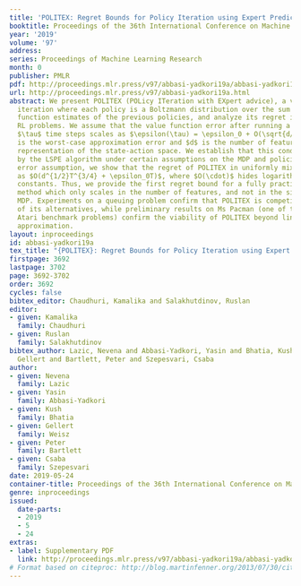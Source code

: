 ```yaml
---
title: 'POLITEX: Regret Bounds for Policy Iteration using Expert Prediction'
booktitle: Proceedings of the 36th International Conference on Machine Learning
year: '2019'
volume: '97'
address:
series: Proceedings of Machine Learning Research
month: 0
publisher: PMLR
pdf: http://proceedings.mlr.press/v97/abbasi-yadkori19a/abbasi-yadkori19a.pdf
url: http://proceedings.mlr.press/v97/abbasi-yadkori19a.html
abstract: We present POLITEX (POLicy ITeration with EXpert advice), a variant of policy
  iteration where each policy is a Boltzmann distribution over the sum of action-value
  function estimates of the previous policies, and analyze its regret in continuing
  RL problems. We assume that the value function error after running a policy for
  $\tau$ time steps scales as $\epsilon(\tau) = \epsilon_0 + O(\sqrt{d/\tau})$, where $\epsilon_0$
  is the worst-case approximation error and $d$ is the number of features in a compressed
  representation of the state-action space. We establish that this condition is satisfied
  by the LSPE algorithm under certain assumptions on the MDP and policies. Under the
  error assumption, we show that the regret of POLITEX in uniformly mixing MDPs scales
  as $O(d^{1/2}T^{3/4} + \epsilon_0T)$, where $O(\cdot)$ hides logarithmic terms and problem-dependent
  constants. Thus, we provide the first regret bound for a fully practical model-free
  method which only scales in the number of features, and not in the size of the underlying
  MDP. Experiments on a queuing problem confirm that POLITEX is competitive with some
  of its alternatives, while preliminary results on Ms Pacman (one of the standard
  Atari benchmark problems) confirm the viability of POLITEX beyond linear function
  approximation.
layout: inproceedings
id: abbasi-yadkori19a
tex_title: "{POLITEX}: Regret Bounds for Policy Iteration using Expert Prediction"
firstpage: 3692
lastpage: 3702
page: 3692-3702
order: 3692
cycles: false
bibtex_editor: Chaudhuri, Kamalika and Salakhutdinov, Ruslan
editor:
- given: Kamalika
  family: Chaudhuri
- given: Ruslan
  family: Salakhutdinov
bibtex_author: Lazic, Nevena and Abbasi-Yadkori, Yasin and Bhatia, Kush and Weisz,
  Gellert and Bartlett, Peter and Szepesvari, Csaba
author:
- given: Nevena
  family: Lazic
- given: Yasin
  family: Abbasi-Yadkori
- given: Kush
  family: Bhatia
- given: Gellert
  family: Weisz
- given: Peter
  family: Bartlett
- given: Csaba
  family: Szepesvari
date: 2019-05-24
container-title: Proceedings of the 36th International Conference on Machine Learning
genre: inproceedings
issued:
  date-parts:
  - 2019
  - 5
  - 24
extras:
- label: Supplementary PDF
  link: http://proceedings.mlr.press/v97/abbasi-yadkori19a/abbasi-yadkori19a-supp.pdf
# Format based on citeproc: http://blog.martinfenner.org/2013/07/30/citeproc-yaml-for-bibliographies/
---
```

